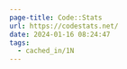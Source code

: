 ```yaml
---
page-title: Code::Stats
url: https://codestats.net/
date: 2024-01-16 08:24:47
tags:
  - cached_in/1N
---
```

